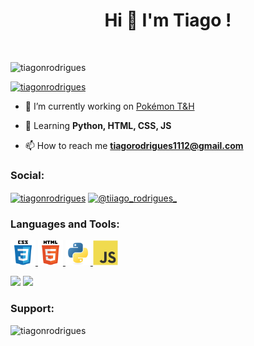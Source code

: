 <h1 align="center">Hi 👋 I'm Tiago !</h1>
<br>

<p align="left"> <img src="https://komarev.com/ghpvc/?username=tiagonrodrigues&label=Profile%20views&color=ff0000&style=flat" alt="tiagonrodrigues" /> </p>

<p align="left"> <a href="https://twitter.com/tiagonrodrigues" target="blank"><img src="https://img.shields.io/twitter/follow/tiagonrodrigues?logo=twitter&style=for-the-badge" alt="tiagonrodrigues" /></a> </p>

- 🔭 I’m currently working on [Pokémon T&H](https://github.com/tiagonrodrigues/projeto-pokemon)

- 🌱 Learning **Python, HTML, CSS, JS**

- 📫 How to reach me **tiagorodrigues1112@gmail.com**

<h3 align="left">Social:</h3>
<p align="left">
<a href="https://twitter.com/tiagonrodrigues" target="blank"><img align="center" src="https://cdn.jsdelivr.net/npm/simple-icons@3.0.1/icons/twitter.svg" alt="tiagonrodrigues" height="30" width="40" /></a>
<a href="https://instagram.com/tiagonrodrigues" target="blank"><img align="center" src="https://cdn.jsdelivr.net/npm/simple-icons@3.0.1/icons/instagram.svg" alt="@tiiago_rodrigues_" height="30" width="40" /></a>
</p>

<h3 align="left">Languages and Tools:</h3>
<p align="left"> <a href="https://www.w3schools.com/css/" target="_blank"> <img src="https://raw.githubusercontent.com/devicons/devicon/master/icons/css3/css3-original-wordmark.svg" alt="css3" width="40" height="40"/> </a> <a href="https://www.w3.org/html/" target="_blank"> <img src="https://raw.githubusercontent.com/devicons/devicon/master/icons/html5/html5-original-wordmark.svg" alt="html5" width="40" height="40"/> </a> <a href="https://www.python.org" target="_blank"> <img src="https://raw.githubusercontent.com/devicons/devicon/master/icons/python/python-original.svg" alt="python" width="40" height="40"/> </a> <a href="https://developer.mozilla.org/en-US/docs/Web/JavaScript" target="_blank"> <img src="https://raw.githubusercontent.com/devicons/devicon/master/icons/javascript/javascript-original.svg" alt="javascript" width="40" height="40"/> </a> </p>

<div style="display: inline_block">
  <img height="180em" src="https://github-readme-stats.vercel.app/api?username=tiagonrodrigues&show_icons=true&theme=dracula&include_all_commits=true&count_private=true"/>
  <img height="180em" src="https://github-readme-stats.vercel.app/api/top-langs/?username=tiagonrodrigues&layout=compact&langs_count=16&theme=dracula"/>
</div>

<h3 align="left">Support:</h3>
<p><a href="https://www.buymeacoffee.com/tiagonrodrigues"> <img align="left" src="https://cdn.buymeacoffee.com/buttons/v2/default-yellow.png" height="50" width="210" alt="tiagonrodrigues" /></a></p><br><br><br><br>
